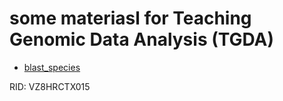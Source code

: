 some materiasl for Teaching Genomic Data Analysis (TGDA)
========================================================


- [blast_species](blast_species/blast_practical_species.html)










RID: VZ8HRCTX015

